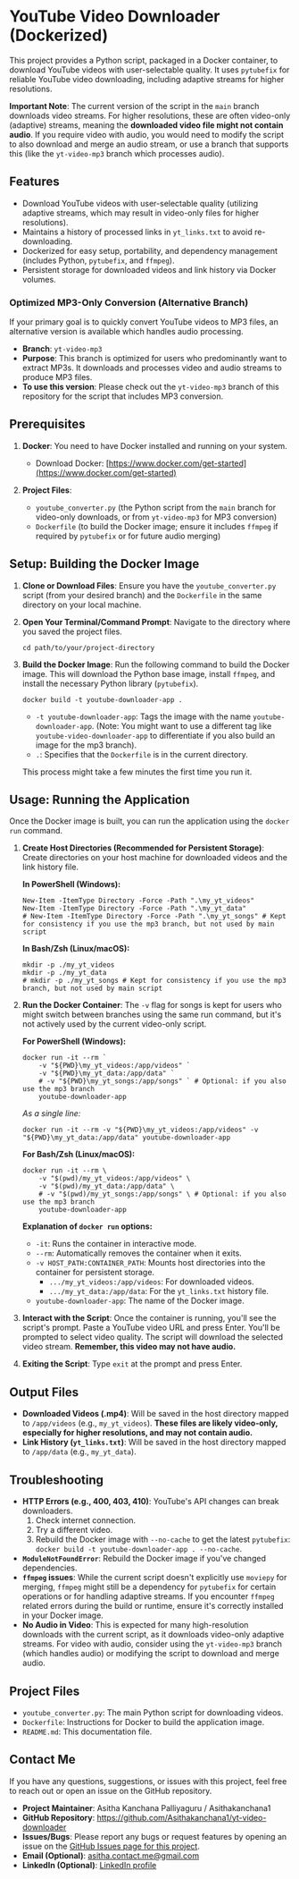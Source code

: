 # YouTube Video Downloader (Dockerized)

This project provides a Python script, packaged in a Docker container, to download YouTube videos with user-selectable quality. It uses `pytubefix` for reliable YouTube video downloading, including adaptive streams for higher resolutions.

**Important Note**: The current version of the script in the `main` branch downloads video streams. For higher resolutions, these are often video-only (adaptive) streams, meaning the **downloaded video file might not contain audio**. If you require video with audio, you would need to modify the script to also download and merge an audio stream, or use a branch that supports this (like the `yt-video-mp3` branch which processes audio).

## Features

*   Download YouTube videos with user-selectable quality (utilizing adaptive streams, which may result in video-only files for higher resolutions).
*   Maintains a history of processed links in `yt_links.txt` to avoid re-downloading.
*   Dockerized for easy setup, portability, and dependency management (includes Python, `pytubefix`, and `ffmpeg`).
*   Persistent storage for downloaded videos and link history via Docker volumes.

### Optimized MP3-Only Conversion (Alternative Branch)

If your primary goal is to quickly convert YouTube videos to MP3 files, an alternative version is available which handles audio processing.

*   **Branch**: `yt-video-mp3`
*   **Purpose**: This branch is optimized for users who predominantly want to extract MP3s. It downloads and processes video and audio streams to produce MP3 files.
*   **To use this version**: Please check out the `yt-video-mp3` branch of this repository for the script that includes MP3 conversion.

## Prerequisites

1.  **Docker**: You need to have Docker installed and running on your system.
    *   Download Docker: [https://www.docker.com/get-started](https://www.docker.com/get-started)

2.  **Project Files**:
    *   `youtube_converter.py` (the Python script from the `main` branch for video-only downloads, or from `yt-video-mp3` for MP3 conversion)
    *   `Dockerfile` (to build the Docker image; ensure it includes `ffmpeg` if required by `pytubefix` or for future audio merging)

## Setup: Building the Docker Image

1.  **Clone or Download Files**:
    Ensure you have the `youtube_converter.py` script (from your desired branch) and the `Dockerfile` in the same directory on your local machine.

2.  **Open Your Terminal/Command Prompt**:
    Navigate to the directory where you saved the project files.

    ```
    cd path/to/your/project-directory
    ```

3.  **Build the Docker Image**:
    Run the following command to build the Docker image. This will download the Python base image, install `ffmpeg`, and install the necessary Python library (`pytubefix`).

    ```
    docker build -t youtube-downloader-app .
    ```
    *   `-t youtube-downloader-app`: Tags the image with the name `youtube-downloader-app`. (Note: You might want to use a different tag like `youtube-video-downloader-app` to differentiate if you also build an image for the mp3 branch).
    *   `.`: Specifies that the `Dockerfile` is in the current directory.

    This process might take a few minutes the first time you run it.

## Usage: Running the Application

Once the Docker image is built, you can run the application using the `docker run` command.

1.  **Create Host Directories (Recommended for Persistent Storage)**:
    Create directories on your host machine for downloaded videos and the link history file.

    **In PowerShell (Windows):**
    ```
    New-Item -ItemType Directory -Force -Path ".\my_yt_videos"
    New-Item -ItemType Directory -Force -Path ".\my_yt_data"
    # New-Item -ItemType Directory -Force -Path ".\my_yt_songs" # Kept for consistency if you use the mp3 branch, but not used by main script
    ```

    **In Bash/Zsh (Linux/macOS):**
    ```
    mkdir -p ./my_yt_videos
    mkdir -p ./my_yt_data
    # mkdir -p ./my_yt_songs # Kept for consistency if you use the mp3 branch, but not used by main script
    ```

2.  **Run the Docker Container**:
    The `-v` flag for songs is kept for users who might switch between branches using the same run command, but it's not actively used by the current video-only script.

    **For PowerShell (Windows):**
    ```
    docker run -it --rm `
        -v "${PWD}\my_yt_videos:/app/videos" `
        -v "${PWD}\my_yt_data:/app/data" `
        # -v "${PWD}\my_yt_songs:/app/songs" ` # Optional: if you also use the mp3 branch
        youtube-downloader-app
    ```
    *As a single line:*
    ```
    docker run -it --rm -v "${PWD}\my_yt_videos:/app/videos" -v "${PWD}\my_yt_data:/app/data" youtube-downloader-app
    ```

    **For Bash/Zsh (Linux/macOS):**
    ```
    docker run -it --rm \
        -v "$(pwd)/my_yt_videos:/app/videos" \
        -v "$(pwd)/my_yt_data:/app/data" \
        # -v "$(pwd)/my_yt_songs:/app/songs" \ # Optional: if you also use the mp3 branch
        youtube-downloader-app
    ```

    **Explanation of `docker run` options:**
    *   `-it`: Runs the container in interactive mode.
    *   `--rm`: Automatically removes the container when it exits.
    *   `-v HOST_PATH:CONTAINER_PATH`: Mounts host directories into the container for persistent storage.
        *   `.../my_yt_videos:/app/videos`: For downloaded videos.
        *   `.../my_yt_data:/app/data`: For the `yt_links.txt` history file.
    *   `youtube-downloader-app`: The name of the Docker image.

3.  **Interact with the Script**:
    Once the container is running, you'll see the script's prompt.
    Paste a YouTube video URL and press Enter. You'll be prompted to select video quality.
    The script will download the selected video stream. **Remember, this video may not have audio.**

4.  **Exiting the Script**:
    Type `exit` at the prompt and press Enter.

## Output Files

*   **Downloaded Videos (.mp4)**: Will be saved in the host directory mapped to `/app/videos` (e.g., `my_yt_videos`). **These files are likely video-only, especially for higher resolutions, and may not contain audio.**
*   **Link History (`yt_links.txt`)**: Will be saved in the host directory mapped to `/app/data` (e.g., `my_yt_data`).

## Troubleshooting

*   **HTTP Errors (e.g., 400, 403, 410)**: YouTube's API changes can break downloaders.
    1.  Check internet connection.
    2.  Try a different video.
    3.  Rebuild the Docker image with `--no-cache` to get the latest `pytubefix`: `docker build -t youtube-downloader-app . --no-cache`.
*   **`ModuleNotFoundError`**: Rebuild the Docker image if you've changed dependencies.
*   **`ffmpeg` issues**: While the current script doesn't explicitly use `moviepy` for merging, `ffmpeg` might still be a dependency for `pytubefix` for certain operations or for handling adaptive streams. If you encounter `ffmpeg` related errors during the build or runtime, ensure it's correctly installed in your Docker image.
*   **No Audio in Video**: This is expected for many high-resolution downloads with the current script, as it downloads video-only adaptive streams. For video with audio, consider using the `yt-video-mp3` branch (which handles audio) or modifying the script to download and merge audio.

## Project Files

*   `youtube_converter.py`: The main Python script for downloading videos.
*   `Dockerfile`: Instructions for Docker to build the application image.
*   `README.md`: This documentation file.

## Contact Me

If you have any questions, suggestions, or issues with this project, feel free to reach out or open an issue on the GitHub repository.

*   **Project Maintainer**: Asitha Kanchana Palliyaguru / Asithakanchana1
*   **GitHub Repository**: https://github.com/Asithakanchana1/yt-video-downloader
*   **Issues/Bugs**: Please report any bugs or request features by opening an issue on the [GitHub Issues page for this project](https://github.com/Asithakanchana1/yt-video-downloader/issues).
*   **Email (Optional)**: asitha.contact.me@gmail.com
*   **LinkedIn (Optional)**: [LinkedIn profile](https://linkedin.com/in/asithakanchana)
